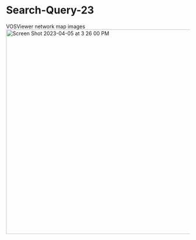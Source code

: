 # Search-Query-23
VOSViewer network map images
<img width="559" alt="Screen Shot 2023-04-05 at 3 26 00 PM" src="https://user-images.githubusercontent.com/129915518/230184264-d0c597df-5ec1-4df4-b2f6-624b40b4321b.png">
